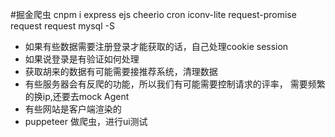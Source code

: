 #掘金爬虫
cnpm i express ejs cheerio cron iconv-lite request-promise request request mysql -S

- 如果有些数据需要注册登录才能获取的话，自己处理cookie session
- 如果说登录是有验证如何处理
- 获取胡来的数据有可能需要接推荐系统，清理数据
- 有些服务器会有反爬的功能，所以我们有可能需要控制请求的评率， 需要频繁的换ip,还要去mock Agent
- 有些网站是客户端渲染的
- puppeteer 做爬虫，进行ui测试